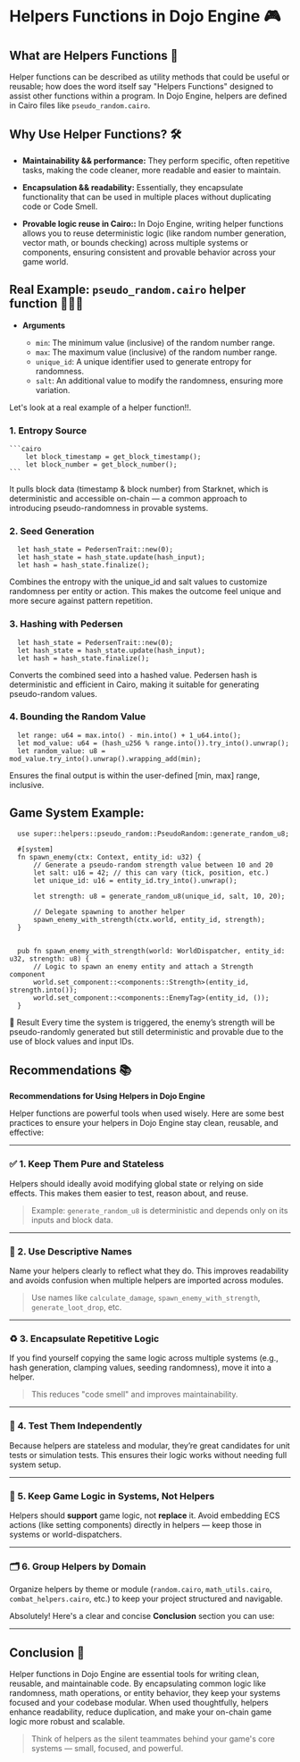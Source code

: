 # Helpers Functions in Dojo Engine 🎮

## What are Helpers Functions 🤝 

Helper functions can be described as utility methods that could be useful or reusable; how does the word itself say "Helpers Functions" designed to assist other functions within a program. In Dojo Engine, helpers are defined in Cairo files like `pseudo_random.cairo`. 


## Why Use Helper Functions? 🛠️

- **Maintainability && performance:** They perform specific, often repetitive tasks, making the code cleaner, more readable and easier to maintain. 


- **Encapsulation && readability:** Essentially, they encapsulate functionality that can be used in multiple places without duplicating code or Code Smell. 


- **Provable logic reuse in Cairo::** In Dojo Engine, writing helper functions allows you to reuse deterministic logic (like random number generation, vector math, or bounds checking) across multiple systems or components, ensuring consistent and provable behavior across your game world.


## Real Example: `pseudo_random.cairo` helper function 👨🏾‍💻

- **Arguments**
  
   * `min`: The minimum value (inclusive) of the random number range.
   * `max`: The maximum value (inclusive) of the random number range.
   * `unique_id`: A unique identifier used to generate entropy for randomness.
   * `salt`: An additional value to modify the randomness, ensuring more variation.


Let's look at a real example of a helper function!!. 

### 1. Entropy Source

    ```cairo
        let block_timestamp = get_block_timestamp();
        let block_number = get_block_number();
    ```
 
It pulls block data (timestamp & block number) from Starknet, which is deterministic and accessible on-chain — a common approach to introducing pseudo-randomness in provable systems.

### 2. Seed Generation

  ```cairo
    let hash_state = PedersenTrait::new(0);
    let hash_state = hash_state.update(hash_input);
    let hash = hash_state.finalize();
  ```

Combines the entropy with the unique_id and salt values to customize randomness per entity or action. This makes the outcome feel unique and more secure against pattern repetition.


### 3. Hashing with Pedersen

  ```cairo
    let hash_state = PedersenTrait::new(0);
    let hash_state = hash_state.update(hash_input);
    let hash = hash_state.finalize();
  ```

Converts the combined seed into a hashed value. Pedersen hash is deterministic and efficient in Cairo, making it suitable for generating pseudo-random values.


### 4. Bounding the Random Value

  ```cairo
    let range: u64 = max.into() - min.into() + 1_u64.into();
    let mod_value: u64 = (hash_u256 % range.into()).try_into().unwrap();
    let random_value: u8 = mod_value.try_into().unwrap().wrapping_add(min);
  ```

Ensures the final output is within the user-defined [min, max] range, inclusive.

## Game System Example:

  ```cairo
    use super::helpers::pseudo_random::PseudoRandom::generate_random_u8;

    #[system]
    fn spawn_enemy(ctx: Context, entity_id: u32) {
        // Generate a pseudo-random strength value between 10 and 20
        let salt: u16 = 42; // this can vary (tick, position, etc.)
        let unique_id: u16 = entity_id.try_into().unwrap();

        let strength: u8 = generate_random_u8(unique_id, salt, 10, 20);

        // Delegate spawning to another helper
        spawn_enemy_with_strength(ctx.world, entity_id, strength);
    }


    pub fn spawn_enemy_with_strength(world: WorldDispatcher, entity_id: u32, strength: u8) {
        // Logic to spawn an enemy entity and attach a Strength component
        world.set_component::<components::Strength>(entity_id, strength.into());
        world.set_component::<components::EnemyTag>(entity_id, ());
    }
  ```

🔁 Result
Every time the system is triggered, the enemy’s strength will be pseudo-randomly generated but still deterministic and provable due to the use of block values and input IDs.

## Recommendations 📚

**Recommendations for Using Helpers in Dojo Engine**

Helper functions are powerful tools when used wisely. Here are some best practices to ensure your helpers in Dojo Engine stay clean, reusable, and effective:

---

### ✅ 1. **Keep Them Pure and Stateless**

Helpers should ideally avoid modifying global state or relying on side effects. This makes them easier to test, reason about, and reuse.

> Example: `generate_random_u8` is deterministic and depends only on its inputs and block data.

---

### 🧩 2. **Use Descriptive Names**

Name your helpers clearly to reflect what they do. This improves readability and avoids confusion when multiple helpers are imported across modules.

> Use names like `calculate_damage`, `spawn_enemy_with_strength`, `generate_loot_drop`, etc.

---

### ♻️ 3. **Encapsulate Repetitive Logic**

If you find yourself copying the same logic across multiple systems (e.g., hash generation, clamping values, seeding randomness), move it into a helper.

> This reduces "code smell" and improves maintainability.

---

### 🧪 4. **Test Them Independently**

Because helpers are stateless and modular, they’re great candidates for unit tests or simulation tests. This ensures their logic works without needing full system setup.

---

### 🚀 5. **Keep Game Logic in Systems, Not Helpers**

Helpers should **support** game logic, not **replace** it. Avoid embedding ECS actions (like setting components) directly in helpers — keep those in systems or world-dispatchers.

---

### 🗂️ 6. **Group Helpers by Domain**

Organize helpers by theme or module (`random.cairo`, `math_utils.cairo`, `combat_helpers.cairo`, etc.) to keep your project structured and navigable.

Absolutely! Here's a clear and concise **Conclusion** section you can use:

---

## Conclusion 🎯

Helper functions in Dojo Engine are essential tools for writing clean, reusable, and maintainable code. By encapsulating common logic like randomness, math operations, or entity behavior, they keep your systems focused and your codebase modular. When used thoughtfully, helpers enhance readability, reduce duplication, and make your on-chain game logic more robust and scalable.

> Think of helpers as the silent teammates behind your game's core systems — small, focused, and powerful.